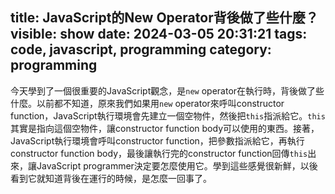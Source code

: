 title: JavaScript的New Operator背後做了些什麼？
visible: show
date: 2024-03-05 20:31:21
tags: code, javascript, programming
category: programming
---
今天學到了一個很重要的JavaScript觀念，是`new` operator在執行時，背後做了些什麼。以前都不知道，原來我們如果用`new` operator來呼叫constructor function，JavaScript執行環境會先建立一個空物件，然後把`this`指派給它。`this`其實是指向這個空物件，讓constructor function body可以使用的東西。接著，JavaScript執行環境會呼叫constructor function，把參數指派給它，再執行constructor function body，最後讓執行完的constructor function回傳`this`出來，讓JavaScript programmer決定要怎麼使用它。學到這些感覺很新鮮，以後看到它就知道背後在運行的時候，是怎麼一回事了。